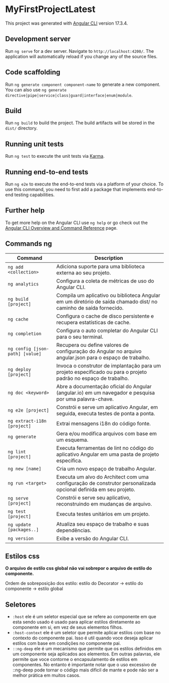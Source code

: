 # MyFirstProjectLatest

This project was generated with [Angular CLI](https://github.com/angular/angular-cli) version 17.3.4.

## Development server

Run `ng serve` for a dev server. Navigate to `http://localhost:4200/`. The application will automatically reload if you change any of the source files.

## Code scaffolding

Run `ng generate component component-name` to generate a new component. You can also use `ng generate directive|pipe|service|class|guard|interface|enum|module`.

## Build

Run `ng build` to build the project. The build artifacts will be stored in the `dist/` directory.

## Running unit tests

Run `ng test` to execute the unit tests via [Karma](https://karma-runner.github.io).

## Running end-to-end tests

Run `ng e2e` to execute the end-to-end tests via a platform of your choice. To use this command, you need to first add a package that implements end-to-end testing capabilities.

## Further help

To get more help on the Angular CLI use `ng help` or go check out the [Angular CLI Overview and Command Reference](https://angular.io/cli) page.

## Commands ng

| Command | Description |
| --- | --- |
| `ng add <collection>` | Adiciona suporte para uma biblioteca externa ao seu projeto. |
| `ng analytics` | Configura a coleta de métricas de uso do Angular CLI. |
| `ng build [project]` | Compila um aplicativo ou biblioteca Angular em um diretório de saída chamado dist/ no caminho de saída fornecido. |
| `ng cache` | Configura o cache de disco persistente e recupera estatísticas de cache. |
| `ng completion` | Configura o auto completar do Angular CLI para o seu terminal. |
| `ng config [json-path] [value]` | Recupera ou define valores de configuração do Angular no arquivo angular.json para o espaço de trabalho. |
| `ng deploy [project]` | Invoca o construtor de implantação para um projeto especificado ou para o projeto padrão no espaço de trabalho. |
| `ng doc <keyword>` | Abre a documentação oficial do Angular (angular.io) em um navegador e pesquisa por uma palavra-chave. |
| `ng e2e [project]` | Constrói e serve um aplicativo Angular, em seguida, executa testes de ponta a ponta. |
| `ng extract-i18n [project]` | Extrai mensagens i18n do código fonte. |
| `ng generate` | Gera e/ou modifica arquivos com base em um esquema. |
| `ng lint [project]` | Executa ferramentas de lint no código do aplicativo Angular em uma pasta de projeto específica. |
| `ng new [name]` | Cria um novo espaço de trabalho Angular. |
| `ng run <target>` | Executa um alvo do Architect com uma configuração de construtor personalizada opcional definida em seu projeto. |
| `ng serve [project]` | Constrói e serve seu aplicativo, reconstruindo em mudanças de arquivo. |
| `ng test [project]` | Executa testes unitários em um projeto. |
| `ng update [packages..]` | Atualiza seu espaço de trabalho e suas dependências. |
| `ng version` | Exibe a versão do Angular CLI. |


## Estilos css

**O arquivo de estilo css global não vai sobrepor o arquivo de estilo do componente.**

Ordem de sobreposição dos estilo: estilo do Decorator -> estilo do componente -> estilo global

## Seletores
- `:host` ele é um seletor especial que se refere ao componente em que esta sendo usado é usado 
para aplicar estilos diretamente ao componente em si, em vez de seus elementos filhos.
- `:host-context` ele é um seletor que permite aplicar estilos com base no contexto do componente pai. Isso é util quando voce deseja aplicar estilos com base em condições no componente pai. 
- `::ng-deep` ele é um mecanismo que permite que os estilos definidos em um componente seja aplicados aos elementos. Em outras palavras, ele permite que voce contorne o encapsulamento de estilos em componentes. No entanto é importante notar que o uso excessivo de ::ng-deep pode tornar o código mais dificil de mante e pode não ser a melhor prática em muitos casos.
